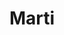 ---
title: Marti
date: 
draft: false

# descripcion
description : Pulsera de plata 925 y microcubic

materials: Plata 925

color: Plateado

dimensions: 20cm largo

code: 03-21-0530

type: "Pulseras"

categories: []

price: $5.620,00

price_eftvo: $4.775,00

# Images
# first image will be shown in the product page
images:
  # - image: "images/path_to_image"
  # La ubicacion de las imagenes es imagenes/Pulseras/Pulseras.Microcubic/03-21-0530-marti
  - image: "./images/pulseras/microcubic/03-21-0530.JPG"
---